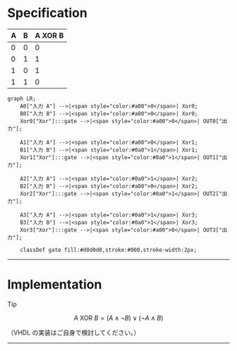 # Specification

|A|B|A XOR B|
|---|---|---|
|0|0|0|
|0|1|1|
|1|0|1|
|1|1|0|

```mermaid
graph LR;
    A0["入力 A"] -->|<span style="color:#a00">0</span>| Xor0;
    B0["入力 B"] -->|<span style="color:#a00">0</span>| Xor0;
    Xor0["Xor"]:::gate -->|<span style="color:#a00">0</span>| OUT0["出力"];

    A1["入力 A"] -->|<span style="color:#a00">0</span>| Xor1;
    B1["入力 B"] -->|<span style="color:#0a0">1</span>| Xor1;
    Xor1["Xor"]:::gate -->|<span style="color:#0a0">1</span>| OUT1["出力"];

    A2["入力 A"] -->|<span style="color:#0a0">1</span>| Xor2;
    B2["入力 B"] -->|<span style="color:#a00">0</span>| Xor2;
    Xor2["Xor"]:::gate -->|<span style="color:#0a0">1</span>| OUT2["出力"];

    A3["入力 A"] -->|<span style="color:#0a0">1</span>| Xor3;
    B3["入力 B"] -->|<span style="color:#0a0">1</span>| Xor3;
    Xor3["Xor"]:::gate -->|<span style="color:#a00">0</span>| OUT3["出力"];

    classDef gate fill:#d0d0d0,stroke:#000,stroke-width:2px;
```

---

# Implementation

> [!tip]
> 

$$
A \text{ XOR } B = (A \land \lnot B) \lor (\lnot A \land B)
$$


（VHDL の実装はご自身で検討してください。）

---

